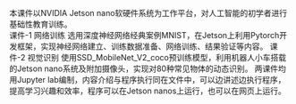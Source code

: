 本课件以NVIDIA Jetson nano软硬件系统为工作平台，对人工智能的初学者进行基础性教育训练。<br>
课件-1 网络训练
选用深度神经网络经典案例MNIST，在Jetson上利用Pytorch开发框架，实现神经网络建立、训练数据准备、网络训练、结果验证等内容。
课件-2 视觉识别
使用SSD_MobileNet_V2_coco预训练模型，利用机器人小车搭载的Jetson nano系统及附加摄像头，实现对80种常见物体的动态识别。
两课件均用Jupyter lab编制，内容介绍与程序执行同在文件中，可以边讲述边执行程序，提高学习兴趣和效率，程序可以在Jetson nanos上运行，也可以在网页上运行。


